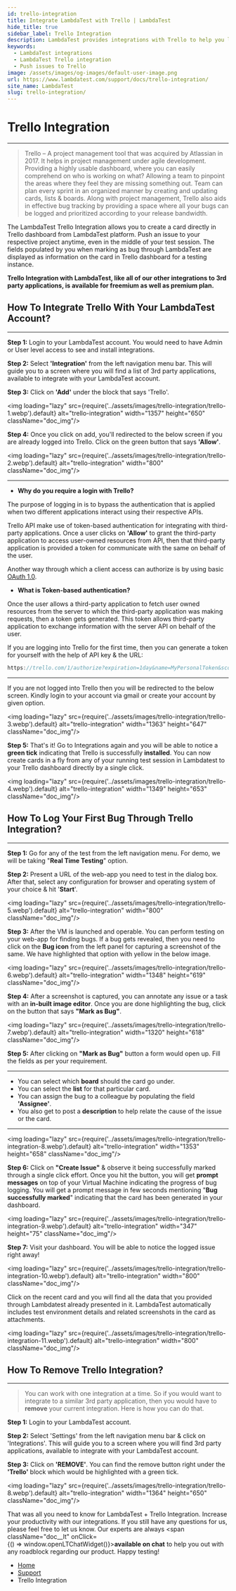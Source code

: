 ```yaml
---
id: trello-integration
title: Integrate LambdaTest with Trello | LambdaTest
hide_title: true
sidebar_label: Trello Integration
description: LambdaTest provides integrations with Trello to help you log bugs directly from the middle of your test session on LambdaTest to your Trello card.
keywords:
  - LambdaTest integrations
  - LambdaTest Trello integration
  - Push issues to Trello
image: /assets/images/og-images/default-user-image.png
url: https://www.lambdatest.com/support/docs/trello-integration/
site_name: LambdaTest
slug: trello-integration/
---
```


<script type="application/ld+json"
      dangerouslySetInnerHTML={{ __html: JSON.stringify({
       "@context": "https://schema.org",
        "@type": "BreadcrumbList",
        "itemListElement": [{
          "@type": "ListItem",
          "position": 1,
          "name": "Home",
          "item": "https://www.lambdatest.com"
        },{
          "@type": "ListItem",
          "position": 2,
          "name": "Support",
          "item": "https://www.lambdatest.com/support/docs/"
        },{
          "@type": "ListItem",
          "position": 3,
          "name": "Trello Integration",
          "item": "https://www.lambdatest.com/support/docs/trello-integration/"
        }]
      })
    }}
></script>

# Trello Integration
***

> Trello – A project management tool that was acquired by Atlassian in 2017. It helps in project management under agile development. Providing a highly usable dashboard, where you can easily comprehend on who is working on what? Allowing a team to pinpoint the areas where they feel they are missing something out. Team can plan every sprint in an organized manner by creating and updating cards, lists & boards. Along with project management, Trello also aids in effective bug tracking by providing a space where all your bugs can be logged and prioritized according to your release bandwidth.

The LambdaTest Trello Integration allows you to create a card directly in Trello dashboard from LambdaTest platform. Push an issue to your respective project anytime, even in the middle of your test session. The fields populated by you when marking as bug through LambdaTest are displayed as information on the card in Trello dashboard for a testing instance.

**Trello Integration with LambdaTest, like all of our other integrations to 3rd party applications, is available for freemium as well as premium plan.**

## How To Integrate Trello With Your LambdaTest Account?

***

**Step 1:** Login to your LambdaTest account. You would need to have Admin or User level access to see and install integrations.

**Step 2:** Select **'Integration'** from the left navigation menu bar. This will guide you to a screen where you will find a list of 3rd party applications, available to integrate with your LambdaTest account.

**Step 3:** Click on **'Add'** under the block that says 'Trello'.

<img loading="lazy" src={require('../assets/images/trello-integration/trello-1.webp').default} alt="trello-integration"  width="1357" height="650" className="doc_img"/>

**Step 4:** Once you click on add, you'll redirected to the below screen if you are already logged into Trello. Click on the green button that says **'Allow'**.

<img loading="lazy" src={require('../assets/images/trello-integration/trello-2.webp').default} alt="trello-integration"  width="800" className="doc_img"/>

---

* **Why do you require a login with Trello?**

The purpose of logging in is to bypass the authentication that is applied when two different applications interact using their respective APIs.

Trello API make use of token-based authentication for integrating with third-party applications. Once a user clicks on **'Allow'** to grant the third-party application to access user-owned resources from API, then that third-party application is provided a token for communicate with the same on behalf of the user.

Another way through which a client access can authorize is by using basic [OAuth 1.0](https://tools.ietf.org/html/rfc5849).

* **What is Token-based authentication?**

Once the user allows a third-party application to fetch user owned resources from the server to which the third-party application was making requests, then a token gets generated. This token allows third-party application to exchange information with the server API on behalf of the user.

If you are logging into Trello for the first time, then you can generate a token for yourself with the help of API key & the URL:
```javascript
https://trello.com/1/authorize?expiration=1day&name=MyPersonalToken&scope=read&response_type=token&key={YourAPIKey}
```
---
If you are not logged into Trello then you will be redirected to the below screen. Kindly login to your account via gmail or create your account by given option.

<img loading="lazy" src={require('../assets/images/trello-integration/trello-3.webp').default} alt="trello-integration"  width="1363" height="647" className="doc_img"/>

**Step 5:** That's it! Go to Integrations again and you will be able to notice a **green tick** indicating that Trello is successfully **installed**. You can now create cards in a fly from any of your running test session in Lambdatest to your Trello dashboard directly by a single click.

<img loading="lazy" src={require('../assets/images/trello-integration/trello-4.webp').default} alt="trello-integration"  width="1349" height="653" className="doc_img"/>

## How To Log Your First Bug Through Trello Integration?
***
**Step 1:** Go for any of the test from the left navigation menu. For demo, we will be taking "**Real Time Testing**" option.

**Step 2:** Present a URL of the web-app you need to test in the dialog box. After that, select any configuration for browser and operating system of your choice & hit '**Start**'.

<img loading="lazy" src={require('../assets/images/trello-integration/trello-5.webp').default} alt="trello-integration"  width="800" className="doc_img"/>

**Step 3:** After the VM is launched and operable. You can perform testing on your web-app for finding bugs. If a bug gets revealed, then you need to click on the **Bug icon** from the left panel for capturing a screenshot of the same. We have highlighted that option with yellow in the below image.

<img loading="lazy" src={require('../assets/images/trello-integration/trello-6.webp').default} alt="trello-integration"  width="1348" height="619" className="doc_img"/>

**Step 4:** After a screenshot is captured, you can annotate any issue or a task with an **in-built image editor**. Once you are done highlighting the bug, click on the button that says **"Mark as Bug"**.

<img loading="lazy" src={require('../assets/images/trello-integration/trello-7.webp').default} alt="trello-integration"  width="1320" height="618" className="doc_img"/>

**Step 5:** After clicking on **"Mark as Bug"** button a form would open up. Fill the fields as per your requirement.

---

* You can select which **board** should the card go under.
* You can select the **list** for that particular card.
* You can assign the bug to a colleague by populating the field **'Assignee'**.
* You also get to post a **description** to help relate the cause of the issue or the card.

---

<img loading="lazy" src={require('../assets/images/trello-integration/trello-integration-8.webp').default} alt="trello-integration"  width="1353" height="658" className="doc_img"/>

**Step 6:** Click on **"Create Issue"** & observe it being successfully marked through a single click effort. Once you hit the button, you will get **prompt messages** on top of your Virtual Machine indicating the progress of bug logging. You will get a prompt message in few seconds mentioning "**Bug successfully marked**" indicating that the card has been generated in your dashboard.

<img loading="lazy" src={require('../assets/images/trello-integration/trello-integration-9.webp').default} alt="trello-integration"  width="347" height="75" className="doc_img"/>

**Step 7:** Visit your dashboard. You will be able to notice the logged issue right away! 

<img loading="lazy" src={require('../assets/images/trello-integration/trello-integration-10.webp').default} alt="trello-integration"  width="800" className="doc_img"/>

Click on the recent card and you will find all the data that you provided through Lambdatest already presented in it. LambdaTest automatically includes test environment details and related screenshots in the card as attachments.

<img loading="lazy" src={require('../assets/images/trello-integration/trello-integration-11.webp').default} alt="trello-integration"   width="800" className="doc_img"/>

## How To Remove Trello Integration?

* * *

> You can work with one integration at a time. So if you would want to integrate to a similar 3rd party application, then you would have to **remove** your current integration. Here is how you can do that.

**Step 1:** Login to your LambdaTest account.

**Step 2:** Select 'Settings' from the left navigation menu bar & click on 'Integrations'. This will guide you to a screen where you will find 3rd party applications, available to integrate with your LambdaTest account.

**Step 3:** Click on **'REMOVE'**. You can find the remove button right under the **'Trello'** block which would be highlighted with a green tick.

<img loading="lazy" src={require('../assets/images/trello-integration/trello-8.webp').default} alt="trello-integration"  width="1364" height="650" className="doc_img"/>

That was all you need to know for LambdaTest + Trello Integration. Increase your productivity with our integrations. If you still have any questions for us, please feel free to let us know. Our experts are always <span className="doc__lt" onClick={() => window.openLTChatWidget()}>**available on chat**</span> to help you out with any roadblock regarding our product. Happy testing!

<nav aria-label="breadcrumbs">
  <ul className="breadcrumbs">
    <li className="breadcrumbs__item">
      <a className="breadcrumbs__link" target="_self" href="https://www.lambdatest.com">
        Home
      </a>
    </li>
    <li className="breadcrumbs__item">
      <a className="breadcrumbs__link" target="_self" href="https://www.lambdatest.com/support/docs/">
        Support
      </a>
    </li>
    <li className="breadcrumbs__item breadcrumbs__item--active">
      <span className="breadcrumbs__link">
        Trello Integration
      </span>
    </li>
  </ul>
</nav>